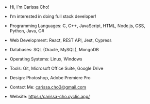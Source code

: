 -  Hi, I’m Carissa Cho!
- I’m interested in doing full stack developer!
- Programming Languages: C, C++, JavaScript, HTML, Node.js, CSS, Python, Java, C#
- Web Development: React, REST API, Jest, Cypress
- Databases: SQL (Oracle, MySQL), MongoDB
- Operating Systems: Linux, Windows
- Tools: Git, Microsoft Office Suite, Google Drive
- Design: Photoshop, Adobe Premiere Pro

- Contact Me:     carissa.cho3@gmail.com

- Website:        https://carissa-cho.cyclic.app/
           
